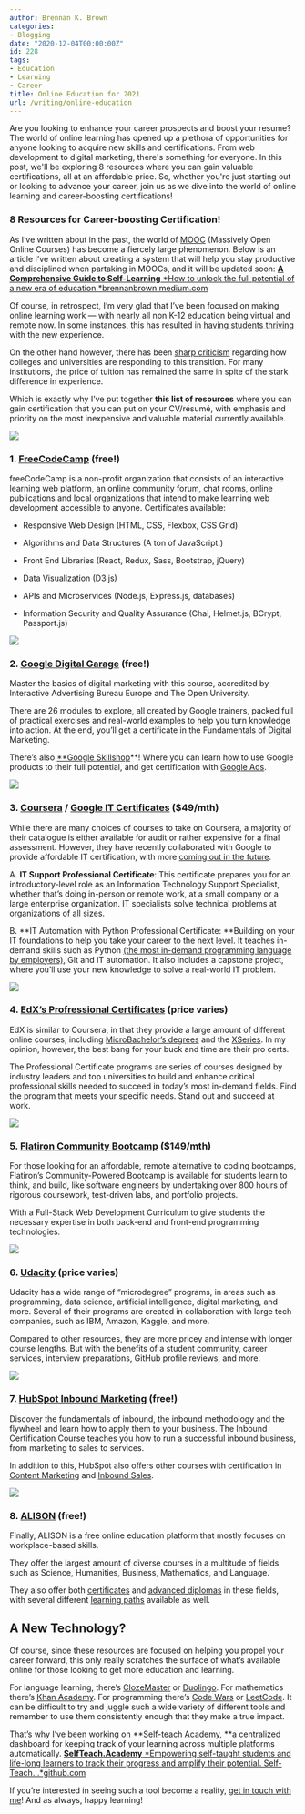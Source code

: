 ```yaml
---
author: Brennan K. Brown
categories:
- Blogging
date: "2020-12-04T00:00:00Z"
id: 228
tags:
- Education
- Learning
- Career
title: Online Education for 2021
url: /writing/online-education
---
```


Are you looking to enhance your career prospects and boost your resume? The world of online learning has opened up a plethora of opportunities for anyone looking to acquire new skills and certifications. From web development to digital marketing, there's something for everyone. In this post, we'll be exploring 8 resources where you can gain valuable certifications, all at an affordable price. So, whether you're just starting out or looking to advance your career, join us as we dive into the world of online learning and career-boosting certifications!

<!--more-->

### 8 Resources for Career-boosting Certification!

As I’ve written about in the past, the world of [MOOC](https://www.mooc-list.com/) (Massively Open Online Courses) has become a fiercely large phenomenon. Below is an article I’ve written about creating a system that will help you stay productive and disciplined when partaking in MOOCs, and it will be updated soon:
[**A Comprehensive Guide to Self-Learning**
*How to unlock the full potential of a new era of education.*brennanbrown.medium.com](https://brennanbrown.medium.com/guide-to-self-learning-7ea651650d11)

Of course, in retrospect, I’m very glad that I’ve been focused on making online learning work — with nearly all non K-12 education being virtual and remote now. In some instances, this has resulted in [having students thriving](https://www.edutopia.org/article/why-are-some-kids-thriving-during-remote-learning) with the new experience.

On the other hand however, there has been [sharp criticism](https://c2cjournal.ca/2020/09/we-need-to-talk-how-remote-learning-is-ruining-university-education/) regarding how colleges and universities are responding to this transition. For many institutions, the price of tuition has remained the same in spite of the stark difference in experience.

Which is exactly why I’ve put together **this list of resources** where you can gain certification that you can put on your CV/résumé, with emphasis and priority on the most inexpensive and valuable material currently available.

![](https://cdn-images-1.medium.com/max/2000/1*msT8G3ecmaHtUhF0pujkmQ.jpeg)

### 1. [FreeCodeCamp](https://freecodecamp.org) (free!)

freeCodeCamp is a non-profit organization that consists of an interactive learning web platform, an online community forum, chat rooms, online publications and local organizations that intend to make learning web development accessible to anyone. Certificates available:

* Responsive Web Design (HTML, CSS, Flexbox, CSS Grid)

* Algorithms and Data Structures (A ton of JavaScript.)

* Front End Libraries (React, Redux, Sass, Bootstrap, jQuery)

* Data Visualization (D3.js)

* APIs and Microservices (Node.js, Express.js, databases)

* Information Security and Quality Assurance (Chai, Helmet.js, BCrypt, Passport.js)

![](https://cdn-images-1.medium.com/max/2000/1*b0zuqsC4nqqxO33il2V5jw.png)

### 2. [Google Digital Garage](https://learndigital.withgoogle.com/digitalgarage) (free!)

Master the basics of digital marketing with this course, accredited by Interactive Advertising Bureau Europe and The Open University.

There are 26 modules to explore, all created by Google trainers, packed full of practical exercises and real-world examples to help you turn knowledge into action. At the end, you’ll get a certificate in the Fundamentals of Digital Marketing.

There’s also [**Google Skillshop](https://skillshop.withgoogle.com/)**! Where you can learn how to use Google products to their full potential, and get certification with [Google Ads](https://skillshop.exceedlms.com/student/catalog/list?category_ids=2844-google-ads-certifications).

![](https://cdn-images-1.medium.com/max/2400/1*iNYGCXyX81fzs30Xpk2O4g.jpeg)

### 3. [Coursera](https://coursera.org/) / [Google IT Certificates](https://learndigital.withgoogle.com/digitalgarage/course/google-it-support) ($49/mth)

While there are many choices of courses to take on Coursera, a majority of their catalogue is either available for audit or rather expensive for a final assessment. However, they have recently collaborated with Google to provide affordable IT certification, with more [coming out in the future](https://grow.google/certificates/).

A. **IT Support Professional Certificate**: This certificate prepares you for an introductory-level role as an Information Technology Support Specialist, whether that’s doing in-person or remote work, at a small company or a large enterprise organization. IT specialists solve technical problems at organizations of all sizes.

B. **IT Automation with Python Professional Certificate: **Building on your IT foundations to help you take your career to the next level. It teaches in-demand skills such as Python [(the most in-demand programming language by employers)](https://insights.dice.com/2019/10/08/python-java-top-languages-employers/), Git and IT automation. It also includes a capstone project, where you’ll use your new knowledge to solve a real-world IT problem.

![](https://cdn-images-1.medium.com/max/2000/1*3Q9JzEo3HQ9MfJqed-0hIg.png)

### 4. [EdX’s Profressional Certificates](https://www.edx.org/professional-certificate) (price varies)

EdX is similar to Coursera, in that they provide a large amount of different online courses, including [MicroBachelor’s degrees](https://www.edx.org/microbachelors) and the [XSeries](https://www.edx.org/xseries). In my opinion, however, the best bang for your buck and time are their pro certs.

The Professional Certificate programs are series of courses designed by industry leaders and top universities to build and enhance critical professional skills needed to succeed in today’s most in-demand fields. Find the program that meets your specific needs. Stand out and succeed at work.

![](https://cdn-images-1.medium.com/max/2000/1*tbc0jkzR8l1SnLAyKceO-Q.png)

### 5. [Flatiron Community Bootcamp](https://flatironschool.com/online-community-bootcamp) ($149/mth)

For those looking for an affordable, remote alternative to coding bootcamps, Flatiron’s Community-Powered Bootcamp is available for students learn to think, and build, like software engineers by undertaking over 800 hours of rigorous coursework, test-driven labs, and portfolio projects.

With a Full-Stack Web Development Curriculum to give students the necessary expertise in both back-end and front-end programming technologies.

![](https://cdn-images-1.medium.com/max/2360/1*bPRGVN88u80Jbt33d-E1CQ.jpeg)

### 6. [Udacity](https://www.udacity.com) (price varies)

Udacity has a wide range of “microdegree” programs, in areas such as programming, data science, artificial intelligence, digital marketing, and more. Several of their programs are created in collaboration with large tech companies, such as IBM, Amazon, Kaggle, and more.

Compared to other resources, they are more pricey and intense with longer course lengths. But with the benefits of a student community, career services, interview preparations, GitHub profile reviews, and more.

![](https://cdn-images-1.medium.com/max/2000/1*uLRjhy9-hm17UBvUaNMZjw.png)

### 7. [HubSpot Inbound Marketing](https://academy.hubspot.com/courses/inbound) (free!)

Discover the fundamentals of inbound, the inbound methodology and the flywheel and learn how to apply them to your business. The Inbound Certification Course teaches you how to run a successful inbound business, from marketing to sales to services.

In addition to this, HubSpot also offers other courses with certification in [Content Marketing](https://academy.hubspot.com/courses/content-marketing?library=true) and [Inbound Sales](https://academy.hubspot.com/courses/inbound-sales?library=true).

![](https://cdn-images-1.medium.com/max/2000/1*qLo4clkEERwPCks1zQ9CYQ.png)

### 8. [ALISON](https://alison.com) (free!)

Finally, ALISON is a free online education platform that mostly focuses on workplace-based skills.

They offer the largest amount of diverse courses in a multitude of fields such as Science, Humanities, Business, Mathematics, and Language.

They also offer both [certificates](https://alison.com/certificate-courses) and [advanced diplomas](https://alison.com/diploma-courses) in these fields, with several different [learning paths](https://alison.com/learning-paths) available as well.

## A New Technology?

Of course, since these resources are focused on helping you propel your career forward, this only really scratches the surface of what’s available online for those looking to get more education and learning.

For language learning, there’s [ClozeMaster](https://www.clozemaster.com) or [Duolingo](https://www.duolingo.com). For mathematics there’s [Khan Academy](https://www.khanacademy.org/). For programming there’s [Code Wars](https://www.codewars.com/) or [LeetCode](https://leetcode.com/). It can be difficult to try and juggle such a wide variety of different tools and remember to use them consistently enough that they make a true impact.

That’s why I’ve been working on [**Self-teach Academy](https://selfteach.academy/), **a centralized dashboard for keeping track of your learning across multiple platforms automatically.
[**SelfTeach.Academy**
*Empowering self-taught students and life-long learners to track their progress and amplify their potential. Self-Teach…*github.com](https://github.com/brennanbrown/STA-landing-page)

If you’re interested in seeing such a tool become a reality, [get in touch with me](mailto:mail@brennanbrown.ca)! And as always, happy learning!
